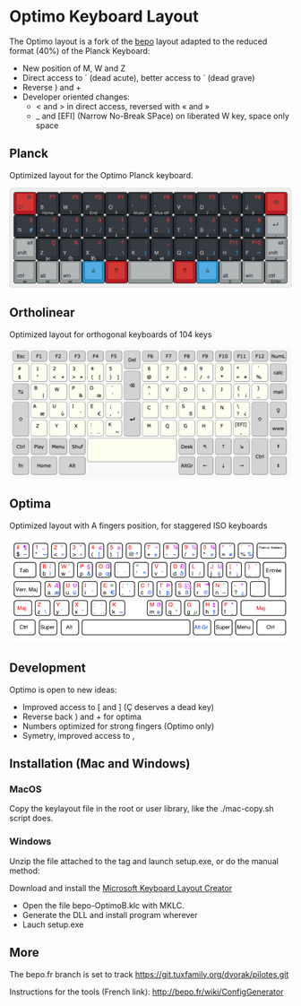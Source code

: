 # Optimo Keyboard Layout

The Optimo layout is a fork of the [bepo](http://bepo.fr) layout adapted
to the reduced format (40%) of the Planck Keyboard:

* New position of M, W and Z
* Direct access to ´ (dead acute), better access to \` (dead grave)
* Reverse ) and +
* Developer oriented changes:
  * < and > in direct access, reversed with « and »
  * \_ and \[EFI\] (Narrow No-Break SPace) on liberated W key, space only space

## Planck

Optimized layout for the Optimo Planck keyboard. 

![Otimp](optimp/bepo-Optimp.png)

## Ortholinear

Optimized layout for orthogonal keyboards of 104 keys

![Image](optimo/bepo-Optimo.png)

## Optima

Optimized layout with A fingers position, for staggered ISO keyboards

![Image](optima/bepo-Optima.png)

## Development

Optimo is open to new ideas:

* Improved access to [ and ] (Ç deserves a dead key)
* Reverse back ) and + for optima
* Numbers optimized for strong fingers (Optimo only)
* Symetry, improved access to ,

## Installation (Mac and Windows)

### MacOS

Copy the keylayout file in the root or user library, like the ./mac-copy.sh
script does.

### Windows

Unzip the file attached to the tag and launch setup.exe, or do the
manual method:

Download and install the [Microsoft Keyboard Layout Creator](https://msdn.microsoft.com/en-us/globalization/keyboardlayouts)

* Open the file bepo-OptimoB.klc with MKLC.
* Generate the DLL and install program wherever
* Lauch setup.exe

## More

The bepo.fr branch is set to track https://git.tuxfamily.org/dvorak/pilotes.git

Instructions for the tools (French link): http://bepo.fr/wiki/ConfigGenerator
